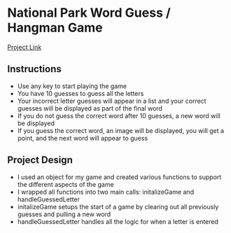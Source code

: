 # National Park Word Guess / Hangman Game 

[Project Link](https://christiehennes.github.io/Word-Guess-Game/)

## Instructions
 
 * Use any key to start playing the game 
 * You have 10 guesses to guess all the letters
 * Your incorrect letter guesses will appear in a list and your correct guesses will be displayed as part of the final word 
 * If you do not guess the correct word after 10 guesses, a new word will be displayed 
 * If you guess the correct word, an image will be displayed, you will get a point, and the next word will appear to guess 


 ## Project Design

 * I used an object for my game and created various functions to support the different aspects of the game 
 * I wrapped all functions into two main calls: initalizeGame and handleGuessedLetter
 * initalizeGame setups the start of a game by clearing out all previously guesses and pulling a new word
 * handleGuessedLetter handles all the logic for when a letter is entered 
